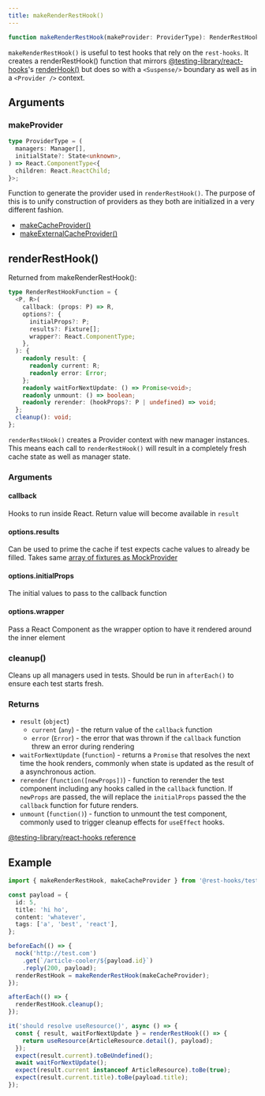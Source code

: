 ```yaml
---
title: makeRenderRestHook()
---
```


```typescript
function makeRenderRestHook(makeProvider: ProviderType): RenderRestHookFunction;
```

`makeRenderRestHook()` is useful to test hooks that rely on the `rest-hooks`. It creates a renderRestHook()
function that mirrors [@testing-library/react-hooks](https://github.com/testing-library/react-hooks-testing-library)'s [renderHook()](https://react-hooks-testing-library.com/reference/api#renderhook-options) but does so with a `<Suspense/>` boundary
as well as in a `<Provider />` context.

## Arguments

### makeProvider

```typescript
type ProviderType = (
  managers: Manager[],
  initialState?: State<unknown>,
) => React.ComponentType<{
  children: React.ReactChild;
}>;
```

Function to generate the provider used in `renderRestHook()`. The purpose of this is to unify construction of
providers as they both are initialized in a very different fashion.

- [makeCacheProvider()](./makeCacheProvider.md)
- [makeExternalCacheProvider()](./makeExternalCacheProvider.md)

## renderRestHook()

Returned from makeRenderRestHook():

```typescript
type RenderRestHookFunction = {
  <P, R>(
    callback: (props: P) => R,
    options?: {
      initialProps?: P;
      results?: Fixture[];
      wrapper?: React.ComponentType;
    },
  ): {
    readonly result: {
      readonly current: R;
      readonly error: Error;
    };
    readonly waitForNextUpdate: () => Promise<void>;
    readonly unmount: () => boolean;
    readonly rerender: (hookProps?: P | undefined) => void;
  };
  cleanup(): void;
};
```

`renderRestHook()` creates a Provider context with new manager instances. This means each call
to `renderRestHook()` will result in a completely fresh cache state as well as manager state.

### Arguments

#### callback

Hooks to run inside React. Return value will become available in `result`

#### options.results

Can be used to prime the cache if test expects cache values to already be filled. Takes same
[array of fixtures as MockProvider](https://resthooks.io/docs/api/MockProvider#results)

#### options.initialProps

The initial values to pass to the callback function

#### options.wrapper

Pass a React Component as the wrapper option to have it rendered around the inner element

### cleanup()

Cleans up all managers used in tests. Should be run in `afterEach()` to ensure each test starts fresh.

### Returns

- `result` (`object`)
  - `current` (`any`) - the return value of the `callback` function
  - `error` (`Error`) - the error that was thrown if the `callback` function threw an error during rendering
- `waitForNextUpdate` (`function`) - returns a `Promise` that resolves the next time the hook renders, commonly when state is updated as the result of a asynchronous action.
- `rerender` (`function([newProps])`) - function to rerender the test component including any hooks called in the `callback` function. If `newProps` are passed, the will replace the `initialProps` passed the the `callback` function for future renders.
- `unmount` (`function()`) - function to unmount the test component, commonly used to trigger cleanup effects for `useEffect` hooks.

[@testing-library/react-hooks reference](https://react-hooks-testing-library.com/reference/api#renderhook-result)

## Example

```typescript
import { makeRenderRestHook, makeCacheProvider } from '@rest-hooks/test';

const payload = {
  id: 5,
  title: 'hi ho',
  content: 'whatever',
  tags: ['a', 'best', 'react'],
};

beforeEach(() => {
  nock('http://test.com')
    .get(`/article-cooler/${payload.id}`)
    .reply(200, payload);
  renderRestHook = makeRenderRestHook(makeCacheProvider);
});

afterEach(() => {
  renderRestHook.cleanup();
});

it('should resolve useResource()', async () => {
  const { result, waitForNextUpdate } = renderRestHook(() => {
    return useResource(ArticleResource.detail(), payload);
  });
  expect(result.current).toBeUndefined();
  await waitForNextUpdate();
  expect(result.current instanceof ArticleResource).toBe(true);
  expect(result.current.title).toBe(payload.title);
});
```
